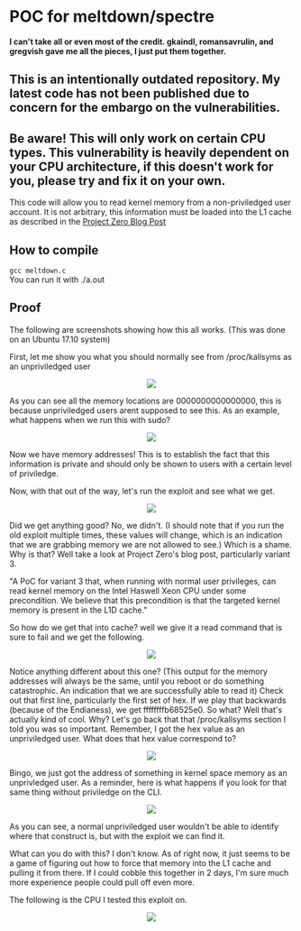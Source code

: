 # POC for meltdown/spectre

<b>I can't take all or even most of the credit. gkaindl, romansavrulin, and gregvish gave me all the pieces, I just put them together.</b>

## This is an intentionally outdated repository. My latest code has not been published due to concern for the embargo on the vulnerabilities. 

## Be aware! This will only work on certain CPU types. This vulnerability is heavily dependent on your CPU architecture, if this doesn't work for you, please try and fix it on your own.

This code will allow you to read kernel memory from a non-priviledged user account. It is not arbitrary, this information must be loaded into the L1 cache as described in the [Project Zero Blog Post](https://googleprojectzero.blogspot.com/2018/01/reading-privileged-memory-with-side.html)  

## How to compile
```gcc meltdown.c```  
You can run it with ./a.out

## Proof
The following are screenshots showing how this all works. (This was done on an Ubuntu 17.10 system)  

First, let me show you what you should normally see from /proc/kallsyms as an unpriviledged user

<p align="center">
  <img src=https://github.com/frichetten/meltdown-spectre-poc/raw/master/images/z-1.png />
</p>

As you can see all the memory locations are 0000000000000000, this is because unpriviledged users arent supposed to see this. As an example, what happens when we run this with sudo?

<p align="center">
  <img src=https://github.com/frichetten/meltdown-spectre-poc/raw/master/images/z-2.png />
</p>

Now we have memory addresses! This is to establish the fact that this information is private and should only be shown to users with a certain level of priviledge.

Now, with that out of the way, let's run the exploit and see what we get.

<p align="center">
  <img src=https://github.com/frichetten/meltdown-spectre-poc/raw/master/images/z-3.png />
</p>

Did we get anything good? No, we didn't. (I should note that if you run the old exploit multiple times, these values will change, which is an indication that we are grabbing memory we are not allowed to see.) Which is a shame. Why is that? Well take a look at Project Zero's blog post, particularly variant 3.

"A PoC for variant 3 that, when running with normal user privileges, can read kernel memory on the Intel Haswell Xeon CPU under some precondition. We believe that this precondition is that the targeted kernel memory is present in the L1D cache."

So how do we get that into cache? well we give it a read command that is sure to fail and we get the following.

<p align="center">
  <img src=https://github.com/frichetten/meltdown-spectre-poc/raw/master/images/z-4.png />
</p>

Notice anything different about this one? (This output for the memory addresses will always be the same, until you reboot or do something catastrophic. An indication that we are successfully able to read it) Check out that first line, particularly the first set of hex. If we play that backwards (because of the Endianess), we get ffffffffb68525e0. So what? Well that's actually kind of cool. Why? Let's go back that that /proc/kallsyms section I told you was so important. Remember, I got the hex value as an unpriviledged user. What does that hex value correspond to?

<p align="center">
  <img src=https://github.com/frichetten/meltdown-spectre-poc/raw/master/images/z-5.png />
</p>

Bingo, we just got the address of something in kernel space memory as an unprivledged user. As a reminder, here is what happens if you look for that same thing without priviledge on the CLI.

<p align="center">
  <img src=https://github.com/frichetten/meltdown-spectre-poc/raw/master/images/z-6.png />
</p>

As you can see, a normal unpriviledged user wouldn't be able to identify where that construct is, but with the exploit we can find it. 

What can you do with this? I don't know. As of right now, it just seems to be a game of figuring out how to force that memory into the L1 cache and pulling it from there. If I could cobble this together in 2 days, I'm sure much more experience people could pull off even more.

The following is the CPU I tested this exploit on.

<p align="center">
  <img src=https://github.com/frichetten/meltdown-spectre-poc/raw/master/images/z-7.png />
</p>
